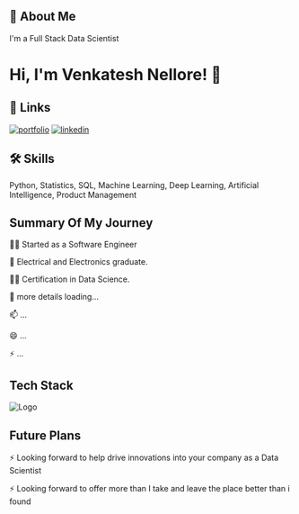 ## 🚀 About Me
I'm a Full Stack Data Scientist


# Hi, I'm Venkatesh Nellore! 👋


## 🔗 Links
[![portfolio](https://img.shields.io/badge/my_portfolio-000?style=for-the-badge&logo=ko-fi&logoColor=white)]([https://www.linkedin.com/in/mrbriit/](https://github.com/samflynn007))
[![linkedin](https://img.shields.io/badge/linkedin-0A66C2?style=for-the-badge&logo=linkedin&logoColor=white)]([https://www.linkedin.com/in/mrbriit/](https://www.linkedin.com/in/venkateshnellore/))


## 🛠 Skills
Python, Statistics, SQL, Machine Learning, Deep Learning, Artificial Intelligence, Product Management


## Summary Of My Journey 
👩‍💻 Started as a Software Engineer

🧠 Electrical and Electronics graduate. 

👯‍♀️ Certification in Data Science.

💬 more details loading...

📫 ...

😄 ...

⚡️ ...


## Tech Stack


![Logo](https://businesstoys.in/assets/programs/full-stack-data-science-professional-program/tools.png)


## Future Plans 
⚡️ Looking forward to help drive innovations into your company as a Data Scientist

⚡️ Looking forward to offer more than I take and leave the place better than i found
